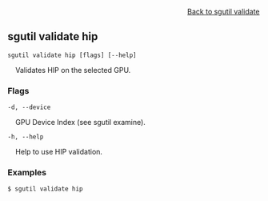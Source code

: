 <div id="readme" class="Box-body readme blob js-code-block-container">
<article class="markdown-body entry-content p-3 p-md-6" itemprop="text">
<p align="right">
<a href="https://github.com/fpgasystems/sgrt/blob/main/cli/manual/sgutil-validate.md#sg-validate">Back to sgutil validate</a>
</p>

## sgutil validate hip

<code>sgutil validate hip [flags] [--help]</code>
<p>
  &nbsp; &nbsp; Validates HIP on the selected GPU.
</p>

### Flags
<code>-d, --device <string></code>
<p>
  &nbsp; &nbsp; GPU Device Index (see sgutil examine).
</p>

<code>-h, --help <string></code>
<p>
  &nbsp; &nbsp; Help to use HIP validation.
</p>

### Examples
```
$ sgutil validate hip
```